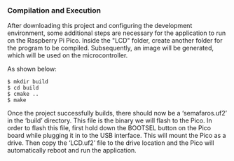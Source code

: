 ### Compilation and Execution

After downloading this project and configuring the development environment, some additional steps are necessary for the application to run on the Raspberry Pi Pico. Inside the "LCD" folder, create another folder for the program to be compiled. Subsequently, an image will be generated, which will be used on the microcontroller.

As shown below:
~~~
$ mkdir build
$ cd build
$ cmake ..
$ make
~~~

Once the project successfully builds, there should now be a ‘semafaros.uf2’ in the ‘build’ directory. This file is the binary we will flash to the Pico. In order to flash this file, first hold down the BOOTSEL button on the Pico board while plugging it in to the USB interface. This will mount the Pico as a drive. Then copy the ‘LCD.uf2’ file to the drive location and the Pico will automatically reboot and run the application.


